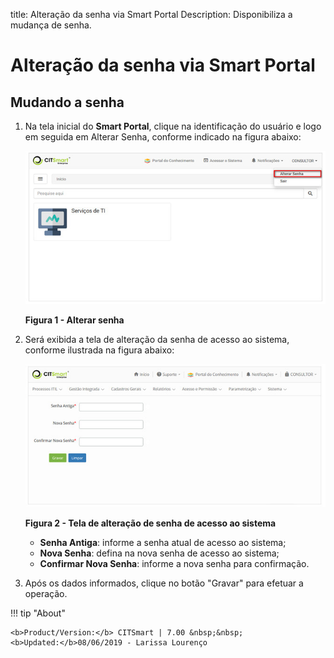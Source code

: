 title:  Alteração da senha via Smart Portal
Description: Disponibiliza a mudança de senha. 
# Alteração da senha via Smart Portal

Mudando a senha
-----------------

1. Na tela inicial do **Smart Portal**, clique na identificação do usuário e logo em seguida em Alterar Senha, conforme indicado na figura abaixo:

    ![Senha](images/senha-smart.img1.jpg)
    
    **Figura 1 - Alterar senha**
    
2. Será exibida a tela de alteração da senha de acesso ao sistema, conforme ilustrada na figura abaixo:

    ![Alteração](images/senha-smart.img2.jpg)
    
    **Figura 2 - Tela de alteração de senha de acesso ao sistema**
    
    - **Senha Antiga**: informe a senha atual de acesso ao sistema;
    - **Nova Senha**: defina na nova senha de acesso ao sistema;
    - **Confirmar Nova Senha**: informe a nova senha para confirmação.

3. Após os dados informados, clique no botão "Gravar" para efetuar a operação.



!!! tip "About"

    <b>Product/Version:</b> CITSmart | 7.00 &nbsp;&nbsp;
    <b>Updated:</b>08/06/2019 - Larissa Lourenço


